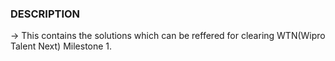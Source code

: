 
### DESCRIPTION

-> This contains the solutions which can be reffered for clearing WTN(Wipro Talent Next) Milestone 1.

